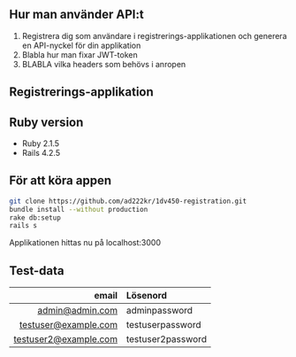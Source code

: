 ## Hur man använder API:t
1. Registrera dig som användare i registrerings-applikationen och generera en
API-nyckel för din applikation
2. Blabla hur man fixar JWT-token
3. BLABLA vilka headers som behövs i anropen

## Registrerings-applikation

## Ruby version
* Ruby 2.1.5
* Rails 4.2.5

## För att köra appen
```bash
git clone https://github.com/ad222kr/1dv450-registration.git
bundle install --without production
rake db:setup
rails s
```
Applikationen hittas nu på localhost:3000

## Test-data
| email | Lösenord |
|----:|:-------|
| admin@admin.com | adminpassword |
| testuser@example.com | testuserpassword |
| testuser2@example.com | testuser2password |


